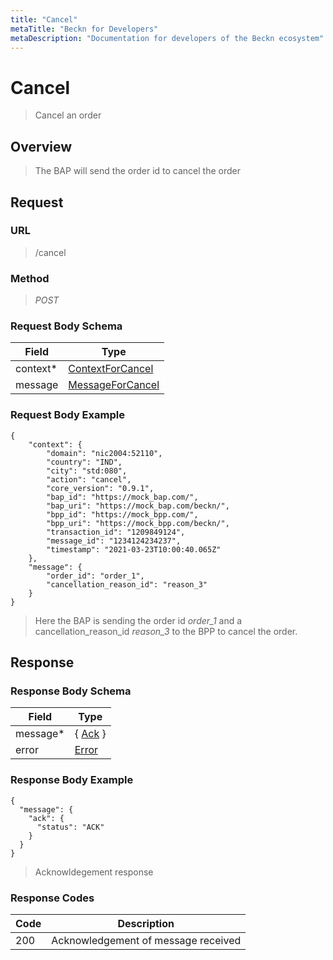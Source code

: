 ```yaml
---
title: "Cancel"
metaTitle: "Beckn for Developers"
metaDescription: "Documentation for developers of the Beckn ecosystem"
---
```


Cancel
===================

>   Cancel an order

Overview
--------

>   The BAP will send the order id to cancel the order

Request
-------

### URL

>   /cancel

### Method

>  *POST*

### Request Body Schema

|**Field**|**Type**|
|---------|--------|
|context*|[ContextForCancel](/Core/Latest/02_Schemas/contextforcancel)|
|message| [MessageForCancel](/Core/Latest/02_Schemas/messageforcancel) |

### Request Body Example

```
{
    "context": {
        "domain": "nic2004:52110",
        "country": "IND",
        "city": "std:080",
        "action": "cancel",
        "core_version": "0.9.1",
        "bap_id": "https://mock_bap.com/",
        "bap_uri": "https://mock_bap.com/beckn/",
        "bpp_id": "https://mock_bpp.com/",
        "bpp_uri": "https://mock_bpp.com/beckn/",
        "transaction_id": "1209849124",
        "message_id": "1234124234237",
        "timestamp": "2021-03-23T10:00:40.065Z"
    },
    "message": {
        "order_id": "order_1",
        "cancellation_reason_id": "reason_3"
    }
}
```

>   Here the BAP is sending the order id *order_1* and a cancellation_reason_id *reason_3* to the BPP to cancel the order.

Response
--------

### Response Body Schema

|**Field**|**Type**|
|---------|--------|
|message*|{ [Ack](/Core/Latest/02_Schemas/ack) }|
|error| [Error](/Core/Latest/02_Schemas/error) |

### Response Body Example

```
{
  "message": {
    "ack": {
      "status": "ACK"
    }
  }
}
```

> Acknowldegement response

### Response Codes

| **Code**       | **Description** |
|----------------|-----------------|
| 200 | Acknowledgement of message received   |